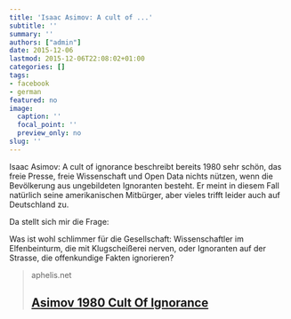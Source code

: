 ```yaml
---
title: 'Isaac Asimov: A cult of ...'
subtitle: ''
summary: ''
authors: ["admin"]
date: 2015-12-06
lastmod: 2015-12-06T22:08:02+01:00
categories: []
tags:
- facebook
- german
featured: no
image:
  caption: ''
  focal_point: ''
  preview_only: no
slug: ''
---
```

Isaac Asimov: A cult of ignorance beschreibt bereits 1980 sehr schön, das freie Presse, freie Wissenschaft und Open Data nichts nützen, wenn die Bevölkerung aus ungebildeten Ignoranten besteht. Er meint in diesem Fall natürlich seine amerikanischen Mitbürger, aber vieles trifft leider auch auf Deutschland zu.

Da stellt sich mir die Frage: 

Was ist wohl schlimmer für die Gesellschaft: Wissenschaftler im Elfenbeinturm, die mit Klugscheißerei nerven, oder Ignoranten auf der Strasse, die offenkundige Fakten ignorieren?
> aphelis.net
> ## [Asimov 1980 Cult Of Ignorance](http://media.aphelis.net/wp-content/uploads/2012/04/ASIMOV_1980_Cult_of_Ignorance.pdf)
>


